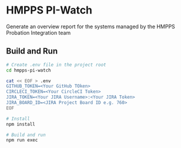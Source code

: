 # HMPPS PI-Watch

Generate an overview report for the systems managed by the HMPPS Probation Integration team

## Build and Run

```sh
# Create .env file in the project root
cd hmpps-pi-watch

cat << EOF > .env
GITHUB_TOKEN=<Your GitHub TOken>
CIRCLECI_TOKEN=<Your CircleCI Token>
JIRA_TOKEN=<Your JIRA Username>:<Your JIRA Token>
JIRA_BOARD_ID=<JIRA Project Board ID e.g. 760>
EOF

# Install
npm install

# Build and run
npm run exec
```
